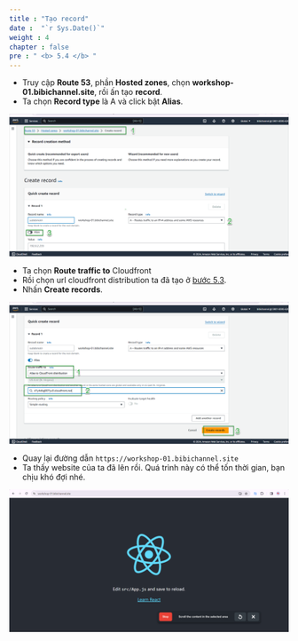 ```yaml
---
title : "Tạo record"
date :  "`r Sys.Date()`" 
weight : 4
chapter : false
pre : " <b> 5.4 </b> "
---
```


- Truy cập **Route 53**, phần **Hosted zones**, chọn **workshop-01.bibichannel.site**, rồi ấn tạo **record**.
- Ta chọn **Record type** là A và click bật **Alias**.

![IMAGE](/images/5-publicWebsite&Distribution/5.4-createRecord/001-createRecord.png)

- Ta chọn **Route traffic to** Cloudfront
- Rồi chọn url cloudfront distribution ta đã tạo ở [bước 5.3](../5.3-createCloudfront/).
- Nhấn **Create records**.

![IMAGE](/images/5-publicWebsite&Distribution/5.4-createRecord/002-createRecord.png)

- Quay lại đường dẫn `https://workshop-01.bibichannel.site`
- Ta thấy website của ta đã lên rồi. Quá trình này có thể tốn thời gian, bạn chịu khó đợi nhé.

![IMAGE](/images/5-publicWebsite&Distribution/5.4-createRecord/003-createRecord.png)